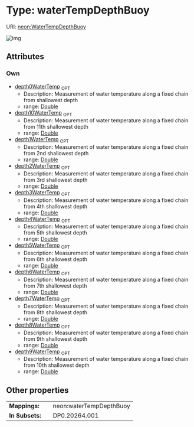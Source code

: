 
# Type: waterTempDepthBuoy




URI: [neon:WaterTempDepthBuoy](https://data.neonscience.org/WaterTempDepthBuoy)


![img](http://yuml.me/diagram/nofunky;dir:TB/class/)

## Attributes


### Own

 * [depth0WaterTemp](depth0WaterTemp.md)  <sub>OPT</sub>
    * Description: Measurement of water temperature along a fixed chain from shallowest depth
    * range: [Double](types/Double.md)
 * [depth10WaterTemp](depth10WaterTemp.md)  <sub>OPT</sub>
    * Description: Measurement of water temperature along a fixed chain from 11th shallowest depth
    * range: [Double](types/Double.md)
 * [depth1WaterTemp](depth1WaterTemp.md)  <sub>OPT</sub>
    * Description: Measurement of water temperature along a fixed chain from 2nd shallowest depth
    * range: [Double](types/Double.md)
 * [depth2WaterTemp](depth2WaterTemp.md)  <sub>OPT</sub>
    * Description: Measurement of water temperature along a fixed chain from 3rd shallowest depth
    * range: [Double](types/Double.md)
 * [depth3WaterTemp](depth3WaterTemp.md)  <sub>OPT</sub>
    * Description: Measurement of water temperature along a fixed chain from 4th shallowest depth
    * range: [Double](types/Double.md)
 * [depth4WaterTemp](depth4WaterTemp.md)  <sub>OPT</sub>
    * Description: Measurement of water temperature along a fixed chain from 5th shallowest depth
    * range: [Double](types/Double.md)
 * [depth5WaterTemp](depth5WaterTemp.md)  <sub>OPT</sub>
    * Description: Measurement of water temperature along a fixed chain from 6th shallowest depth
    * range: [Double](types/Double.md)
 * [depth6WaterTemp](depth6WaterTemp.md)  <sub>OPT</sub>
    * Description: Measurement of water temperature along a fixed chain from 7th shallowest depth
    * range: [Double](types/Double.md)
 * [depth7WaterTemp](depth7WaterTemp.md)  <sub>OPT</sub>
    * Description: Measurement of water temperature along a fixed chain from 8th shallowest depth
    * range: [Double](types/Double.md)
 * [depth8WaterTemp](depth8WaterTemp.md)  <sub>OPT</sub>
    * Description: Measurement of water temperature along a fixed chain from 9th shallowest depth
    * range: [Double](types/Double.md)
 * [depth9WaterTemp](depth9WaterTemp.md)  <sub>OPT</sub>
    * Description: Measurement of water temperature along a fixed chain from 10th shallowest depth
    * range: [Double](types/Double.md)

## Other properties

|  |  |  |
| --- | --- | --- |
| **Mappings:** | | neon:waterTempDepthBuoy |
| **In Subsets:** | | DP0.20264.001 |


